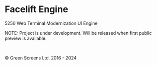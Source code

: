# Facelift Engine
5250 Web Terminal Modernization UI Engine

NOTE: Project is under development. Will be released when first public preview is available.

<br>

&copy; Green Screens Ltd. 2016 - 2024
